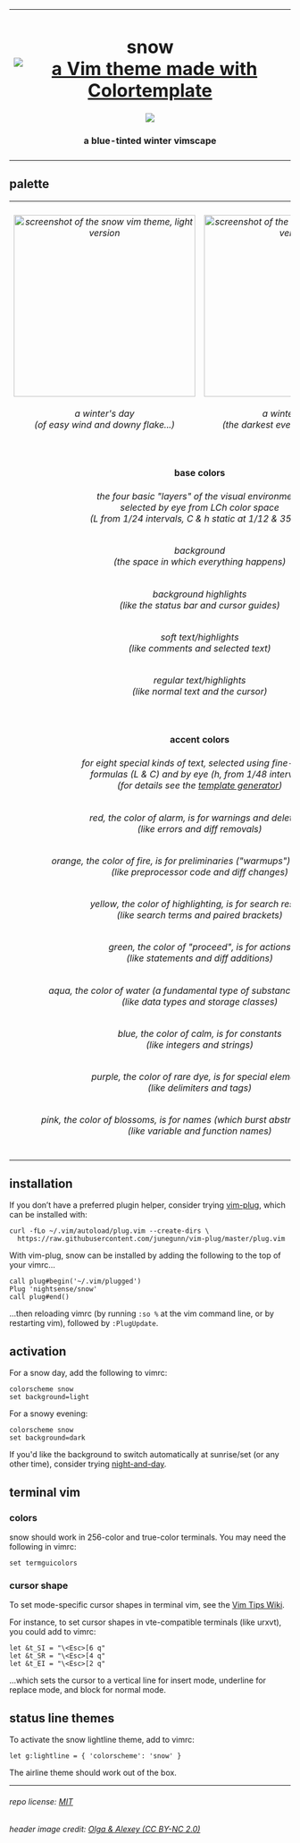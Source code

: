 <table><tbody><tr><td align="center"><h1>snow<br>
<a href='https://github.com/lifepillar/vim-colortemplate'><img src='https://img.shields.io/badge/made%20with-Colortemplate-00a0ff.svg' alt='a Vim theme made with Colortemplate' /></a>
</h1>
<img src="https://github.com/nightsense/snow/raw/master/images/header.jpg" />
<h4>a blue-tinted winter vimscape</h4>
</td></tr></tbody></table>

## palette

<table><tbody>

<tr>
<td align="center"><h6><img alt="screenshot of the snow vim theme, light version" src="https://github.com/nightsense/snow/raw/master/images/screenshot-light.png" height="325" /><br><br>
a winter's day<br>(of easy wind and downy flake...)</h6>
</td>
<td align="center"><h6><img alt="screenshot of the snow vim theme, dark version" src="https://github.com/nightsense/snow/raw/master/images/screenshot-dark.png" height="325" /><br><br>
a winter's night<br>(the darkest evening of the year...)</h6>
</td>
</tr>

<tr></tr>

<tr>
<td align='center' colspan='2'>
<h4>
<img src="http://www.colorhexa.com/e9f5ff.png" height="6" width="6">&nbsp;
<img src="http://www.colorhexa.com/dde9f6.png" height="6" width="6">&nbsp;
<img src="http://www.colorhexa.com/5b6f84.png" height="6" width="6">&nbsp;
<img src="http://www.colorhexa.com/384c5f.png" height="6" width="6">
&nbsp;&nbsp;base colors&nbsp;&nbsp;
<img src="http://www.colorhexa.com/acbacf.png" height="6" width="6">&nbsp;
<img src="http://www.colorhexa.com/8693a7.png" height="6" width="6">&nbsp;
<img src="http://www.colorhexa.com/2e3846.png" height="6" width="6">&nbsp;
<img src="http://www.colorhexa.com/202a38.png" height="6" width="6">
</h4>

<h6>the four basic "layers" of the visual environment,<br>selected by eye from LCh color space<br>(L from 1/24 intervals, C & h static at 1/12 & 35/48)</h6>

<h6><img src="http://www.colorhexa.com/e9f5ff.png" height="12" width="12">&nbsp;&nbsp;background&nbsp;&nbsp;<img src="http://www.colorhexa.com/202a38.png" height="12" width="12"><br>(the space in which everything happens)</h6>
<h6><img src="http://www.colorhexa.com/dde9f6.png" height="12" width="12">&nbsp;&nbsp;background highlights&nbsp;&nbsp;<img src="http://www.colorhexa.com/2e3846.png" height="12" width="12"><br>(like the status bar and cursor guides)</h6>
<h6><img src="http://www.colorhexa.com/5b6f84.png" height="12" width="12">&nbsp;&nbsp;soft text/highlights&nbsp;&nbsp;<img src="http://www.colorhexa.com/8693a7.png" height="12" width="12"><br>(like comments and selected text)</h6>
<h6><img src="http://www.colorhexa.com/384c5f.png" height="12" width="12">&nbsp;&nbsp;regular text/highlights&nbsp;&nbsp;<img src="http://www.colorhexa.com/acbacf.png" height="12" width="12"><br>(like normal text and the cursor)</h6>

</tr>

<tr></tr>

<tr>
<td align='center' colspan='2'>
<h4>
<img src="http://www.colorhexa.com/e7313e.png" height="6" width="6">&nbsp;
<img src="http://www.colorhexa.com/cb6300.png" height="6" width="6">&nbsp;
<img src="http://www.colorhexa.com/ffc500.png" height="6" width="6">&nbsp;
<img src="http://www.colorhexa.com/008e00.png" height="6" width="6">&nbsp;
<img src="http://www.colorhexa.com/008c80.png" height="6" width="6">&nbsp;
<img src="http://www.colorhexa.com/007cd1.png" height="6" width="6">&nbsp;
<img src="http://www.colorhexa.com/8c5cc1.png" height="6" width="6">&nbsp;
<img src="http://www.colorhexa.com/d84e84.png" height="6" width="6">
&nbsp;&nbsp;accent colors&nbsp;&nbsp;
<img src="http://www.colorhexa.com/d07967.png" height="6" width="6">&nbsp;
<img src="http://www.colorhexa.com/bb8d6b.png" height="6" width="6">&nbsp;
<img src="http://www.colorhexa.com/d0b746.png" height="6" width="6">&nbsp;
<img src="http://www.colorhexa.com/93a27c.png" height="6" width="6">&nbsp;
<img src="http://www.colorhexa.com/7aa59c.png" height="6" width="6">&nbsp;
<img src="http://www.colorhexa.com/87a5ce.png" height="6" width="6">&nbsp;
<img src="http://www.colorhexa.com/a497bd.png" height="6" width="6">&nbsp;
<img src="http://www.colorhexa.com/c495a8.png" height="6" width="6">
</h4>
<h6>for eight special kinds of text, selected using fine-tuned<br>formulas (L & C) and by eye (h, from 1/48 intervals)<br>(for details see the <a href='https://github.com/nightsense/snow/blob/master/templates/template-generator.py'>template generator</a>)</h6>
<h6><img src="http://www.colorhexa.com/e7313e.png" height="12" width="12">&nbsp;&nbsp;red, the color of alarm, is for warnings and deletions&nbsp;&nbsp;<img src="http://www.colorhexa.com/d07967.png" height="12" width="12"><br>(like errors and diff removals)</h6>
<h6><img src="http://www.colorhexa.com/cb6300.png" height="12" width="12">&nbsp;&nbsp;orange, the color of fire, is for preliminaries ("warmups") and changes&nbsp;&nbsp;<img src="http://www.colorhexa.com/bb8d6b.png" height="12" width="12"><br>(like preprocessor code and diff changes)</h6>
<h6><img src="http://www.colorhexa.com/ffc500.png" height="12" width="12">&nbsp;&nbsp;yellow, the color of highlighting, is for search results&nbsp;&nbsp;<img src="http://www.colorhexa.com/d0b746.png" height="12" width="12"><br>(like search terms and paired brackets)</h6>
<h6><img src="http://www.colorhexa.com/008e00.png" height="12" width="12">&nbsp;&nbsp;green, the color of "proceed", is for actions&nbsp;&nbsp;<img src="http://www.colorhexa.com/93a27c.png" height="12" width="12"><br>(like statements and diff additions)</h6>
<h6><img src="http://www.colorhexa.com/008c80.png" height="12" width="12">&nbsp;&nbsp;aqua, the color of water (a fundamental type of substance), is for types&nbsp;&nbsp;<img src="http://www.colorhexa.com/7aa59c.png" height="12" width="12"><br>(like data types and storage classes)</h6>
<h6><img src="http://www.colorhexa.com/007cd1.png" height="12" width="12">&nbsp;&nbsp;blue, the color of calm, is for constants&nbsp;&nbsp;<img src="http://www.colorhexa.com/87a5ce.png" height="12" width="12"><br>(like integers and strings)</h6>
<h6><img src="http://www.colorhexa.com/8c5cc1.png" height="12" width="12">&nbsp;&nbsp;purple, the color of rare dye, is for special elements&nbsp;&nbsp;<img src="http://www.colorhexa.com/a497bd.png" height="12" width="12"><br>(like delimiters and tags)</h6>
<h6><img src="http://www.colorhexa.com/d84e84.png" height="12" width="12">&nbsp;&nbsp;pink, the color of blossoms, is for names (which burst abstractions into life)&nbsp;&nbsp;<img src="http://www.colorhexa.com/c495a8.png" height="12" width="12"><br>(like variable and function names)</h6>
</tr>

</tbody></table>

## installation

If you don’t have a preferred plugin helper, consider trying [vim-plug](https://github.com/junegunn/vim-plug), which can be installed with:

```
curl -fLo ~/.vim/autoload/plug.vim --create-dirs \
  https://raw.githubusercontent.com/junegunn/vim-plug/master/plug.vim
```

With vim-plug, snow can be installed by adding the following to the top of your vimrc...

```
call plug#begin('~/.vim/plugged')
Plug 'nightsense/snow'
call plug#end()
```

...then reloading vimrc (by running `:so %` at the vim command line, or by restarting vim), followed by `:PlugUpdate`.

## activation

For a snow day, add the following to vimrc:

```
colorscheme snow
set background=light
```

For a snowy evening:

```
colorscheme snow
set background=dark
```

If you'd like the background to switch automatically at sunrise/set (or any other time), consider trying [night-and-day](https://github.com/nightsense/night-and-day).

## terminal vim

### colors

snow should work in 256-color and true-color terminals. You may need the following in vimrc:

```
set termguicolors
```

### cursor shape

To set mode-specific cursor shapes in terminal vim, see the [Vim Tips Wiki](http://vim.wikia.com/wiki/Change_cursor_shape_in_different_modes).

For instance, to set cursor shapes in vte-compatible terminals (like urxvt), you could add to vimrc:

```
let &t_SI = "\<Esc>[6 q"
let &t_SR = "\<Esc>[4 q"
let &t_EI = "\<Esc>[2 q"
```

...which sets the cursor to a vertical line for insert mode, underline for replace mode, and block for normal mode.

## status line themes

To activate the snow lightline theme, add to vimrc:

```
let g:lightline = { 'colorscheme': 'snow' }
```

The airline theme should work out of the box.

---

###### repo license: [MIT](https://opensource.org/licenses/MIT)
###### header image credit: [Olga & Alexey (CC BY-NC 2.0)](https://www.flickr.com/photos/chaoticmind75/39326731084/)
